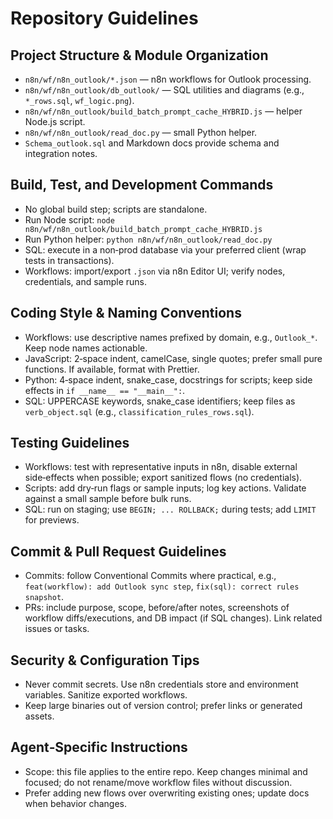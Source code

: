 # Repository Guidelines

## Project Structure & Module Organization
- `n8n/wf/n8n_outlook/*.json` — n8n workflows for Outlook processing.
- `n8n/wf/n8n_outlook/db_outlook/` — SQL utilities and diagrams (e.g., `*_rows.sql`, `wf_logic.png`).
- `n8n/wf/n8n_outlook/build_batch_prompt_cache_HYBRID.js` — helper Node.js script.
- `n8n/wf/n8n_outlook/read_doc.py` — small Python helper.
- `Schema_outlook.sql` and Markdown docs provide schema and integration notes.

## Build, Test, and Development Commands
- No global build step; scripts are standalone.
- Run Node script: `node n8n/wf/n8n_outlook/build_batch_prompt_cache_HYBRID.js`
- Run Python helper: `python n8n/wf/n8n_outlook/read_doc.py`
- SQL: execute in a non‑prod database via your preferred client (wrap tests in transactions).
- Workflows: import/export `.json` via n8n Editor UI; verify nodes, credentials, and sample runs.

## Coding Style & Naming Conventions
- Workflows: use descriptive names prefixed by domain, e.g., `Outlook_*`. Keep node names actionable.
- JavaScript: 2‑space indent, camelCase, single quotes; prefer small pure functions. If available, format with Prettier.
- Python: 4‑space indent, snake_case, docstrings for scripts; keep side effects in `if __name__ == "__main__":`.
- SQL: UPPERCASE keywords, snake_case identifiers; keep files as `verb_object.sql` (e.g., `classification_rules_rows.sql`).

## Testing Guidelines
- Workflows: test with representative inputs in n8n, disable external side‑effects when possible; export sanitized flows (no credentials).
- Scripts: add dry‑run flags or sample inputs; log key actions. Validate against a small sample before bulk runs.
- SQL: run on staging; use `BEGIN; ... ROLLBACK;` during tests; add `LIMIT` for previews.

## Commit & Pull Request Guidelines
- Commits: follow Conventional Commits where practical, e.g., `feat(workflow): add Outlook sync step`, `fix(sql): correct rules snapshot`.
- PRs: include purpose, scope, before/after notes, screenshots of workflow diffs/executions, and DB impact (if SQL changes). Link related issues or tasks.

## Security & Configuration Tips
- Never commit secrets. Use n8n credentials store and environment variables. Sanitize exported workflows.
- Keep large binaries out of version control; prefer links or generated assets.

## Agent‑Specific Instructions
- Scope: this file applies to the entire repo. Keep changes minimal and focused; do not rename/move workflow files without discussion.
- Prefer adding new flows over overwriting existing ones; update docs when behavior changes.

